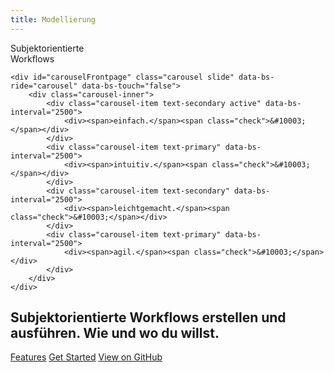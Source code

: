 ```yaml
---
title: Modellierung
---
```


<div id="frontpage">
    <span id="frontpage-patch">Subjektorientierte</span>
    <div>Workflows</div>

    <div id="carouselFrontpage" class="carousel slide" data-bs-ride="carousel" data-bs-touch="false">
        <div class="carousel-inner">
            <div class="carousel-item text-secondary active" data-bs-interval="2500">
                <div><span>einfach.</span><span class="check">&#10003;</span></div>
            </div>
            <div class="carousel-item text-primary" data-bs-interval="2500">
                <div><span>intuitiv.</span><span class="check">&#10003;</span></div>
            </div>
            <div class="carousel-item text-secondary" data-bs-interval="2500">
                <div><span>leichtgemacht.</span><span class="check">&#10003;</span></div>
            </div>
            <div class="carousel-item text-primary" data-bs-interval="2500">
                <div><span>agil.</span><span class="check">&#10003;</span></div>
            </div>
        </div>
    </div>
</div>

## Subjektorientierte Workflows erstellen und ausführen. Wie und wo du willst.

[Features](../features?classes=btn,btn-primary,btn-lg)
[Get Started](../getstarted?classes=btn,btn-primary,btn-lg)
[View on GitHub](https://github.com/opensbpm/engine/?classes=btn,btn-primary,btn-lg) 
